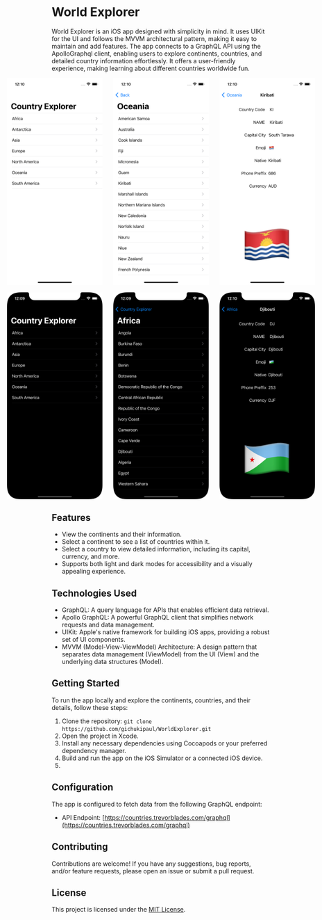 # World Explorer
World Explorer is an iOS app designed with simplicity in mind. It uses UIKit for the UI and follows the MVVM architectural pattern, making it easy to maintain and add features. The app connects to a GraphQL API using the ApolloGraphql client, enabling users to explore continents, countries, and detailed country information effortlessly. It offers a user-friendly experience, making learning about different countries worldwide fun.

<div style="display:flex; justify-content:center;">
<img src="https://github.com/gichukipaul/WorldExplorer/blob/master/Simulator%20Screen1.png" alt="Light Mode Screenshot 1" width="220" style="margin-right: 25px;"/>

<img src="https://github.com/gichukipaul/WorldExplorer/blob/master/Simulator%20Screen2.png" alt="Light Mode Screenshot 2" width="220" style="margin-right: 25px;"/>

<img src="https://github.com/gichukipaul/WorldExplorer/blob/master/Simulator%20Screen3png.png" alt="Light Mode Screenshot 3" width="220" />
</div>
<br>
<div style="display:flex; justify-content:center;">
<img src="https://github.com/gichukipaul/WorldExplorer/blob/master/Simulator%20Screen%20Shot1png.png" alt="Dark Mode Screenshot 1" width="220" style="margin-right: 25px;"/>

<img src="https://github.com/gichukipaul/WorldExplorer/blob/master/Simulator%20Screen%20Shot2.png" alt="Dark Mode Screenshot 2" width="220" style="margin-right: 25px;"/>

<img src="https://github.com/gichukipaul/WorldExplorer/blob/master/Simulator%20Screen%20Shot1.png" alt="Dark Mode Screenshot 3" width="220" />
</div>

## Features
- View the continents and their information.
- Select a continent to see a list of countries within it.
- Select a country to view detailed information, including its capital, currency, and more.
- Supports both light and dark modes for accessibility and a visually appealing experience.
## Technologies Used
- GraphQL: A query language for APIs that enables efficient data retrieval.
- Apollo GraphQL: A powerful GraphQL client that simplifies network requests and data management.
- UIKit: Apple's native framework for building iOS apps, providing a robust set of UI components.
- MVVM (Model-View-ViewModel) Architecture: A design pattern that separates data management (ViewModel) from the UI (View) and the underlying data structures (Model).
## Getting Started
To run the app locally and explore the continents, countries, and their details, follow these steps:
1. Clone the repository: ` git clone https://github.com/gichukipaul/WorldExplorer.git `
2. Open the project in Xcode.
3. Install any necessary dependencies using Cocoapods or your preferred dependency manager.
4. Build and run the app on the iOS Simulator or a connected iOS device.
5. 
## Configuration
The app is configured to fetch data from the following GraphQL endpoint:
- API Endpoint: [https://countries.trevorblades.com/graphql](https://countries.trevorblades.com/graphql)

## Contributing
Contributions are welcome! If you have any suggestions, bug reports, and/or feature requests, please open an issue or submit a pull request.

## License
This project is licensed under the [MIT License](LICENSE).
